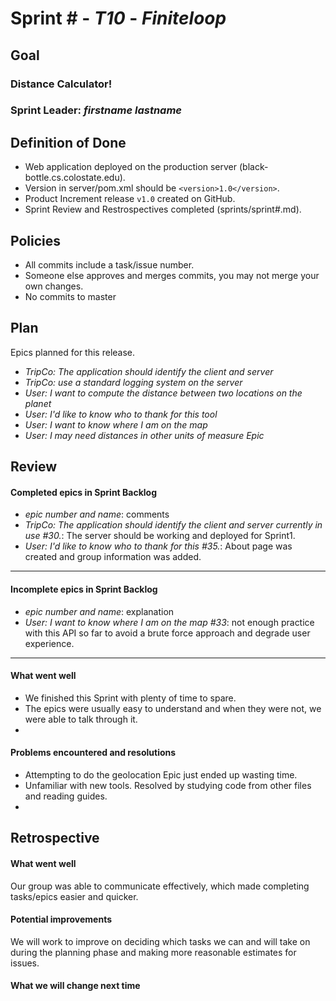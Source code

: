 # Sprint # - *T10* - *Finiteloop*

## Goal

### Distance Calculator!
### Sprint Leader: *firstname lastname*

## Definition of Done

* Web application deployed on the production server (black-bottle.cs.colostate.edu).
* Version in server/pom.xml should be `<version>1.0</version>`.
* Product Increment release `v1.0` created on GitHub.
* Sprint Review and Restrospectives completed (sprints/sprint#.md).

## Policies

* All commits include a task/issue number.
* Someone else approves and merges commits, you may not merge your own changes.
* No commits to master

## Plan

Epics planned for this release.

* *TripCo: The application should identify the client and server*
* *TripCo: use a standard logging system on the server*
* *User: I want to compute the distance between two locations on the planet*
* *User: I'd like to know who to thank for this tool*
* *User: I want to know where I am on the map*
* *User: I may need distances in other units of measure Epic*

## Review

#### Completed epics in Sprint Backlog
* *epic number and name*:  comments
*  *TripCo: The application should identify the client and server currently in use #30.*: The server should be working and
            deployed for Sprint1.        
* *User: I'd like to know who to thank for this #35.*: About page was created and group information was added.
* **

#### Incomplete epics in Sprint Backlog
* *epic number and name*: explanation
* *User: I want to know where I am on the map #33*: not enough practice with this API so far to avoid a brute force
         approach and degrade user experience.
* **

#### What went well
* We finished this Sprint with plenty of time to spare.
* The epics were usually easy to understand and when they were not, we were able to talk through it.
* 

#### Problems encountered and resolutions
* Attempting to do the geolocation Epic just ended up wasting time. 
* Unfamiliar with new tools. Resolved by studying code from other files and reading guides.
*

## Retrospective

#### What went well
Our group was able to communicate effectively, which made completing tasks/epics easier and quicker.

#### Potential improvements
We will work to improve on deciding which tasks we can and will take on during the planning phase and making more reasonable
estimates for issues.

#### What we will change next time
